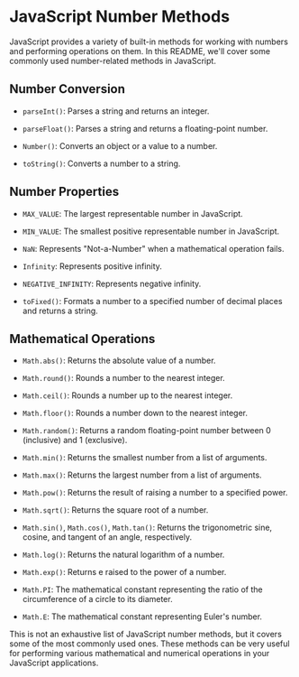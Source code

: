 # JavaScript Number Methods

JavaScript provides a variety of built-in methods for working with numbers and performing operations on them. In this README, we'll cover some commonly used number-related methods in JavaScript.

## Number Conversion

- `parseInt()`: Parses a string and returns an integer.

- `parseFloat()`: Parses a string and returns a floating-point number.

- `Number()`: Converts an object or a value to a number.

- `toString()`: Converts a number to a string.

## Number Properties

- `MAX_VALUE`: The largest representable number in JavaScript.

- `MIN_VALUE`: The smallest positive representable number in JavaScript.

- `NaN`: Represents "Not-a-Number" when a mathematical operation fails.

- `Infinity`: Represents positive infinity.

- `NEGATIVE_INFINITY`: Represents negative infinity.

- `toFixed()`: Formats a number to a specified number of decimal places and returns a string.

## Mathematical Operations

- `Math.abs()`: Returns the absolute value of a number.

- `Math.round()`: Rounds a number to the nearest integer.

- `Math.ceil()`: Rounds a number up to the nearest integer.

- `Math.floor()`: Rounds a number down to the nearest integer.

- `Math.random()`: Returns a random floating-point number between 0 (inclusive) and 1 (exclusive).

- `Math.min()`: Returns the smallest number from a list of arguments.

- `Math.max()`: Returns the largest number from a list of arguments.

- `Math.pow()`: Returns the result of raising a number to a specified power.

- `Math.sqrt()`: Returns the square root of a number.

- `Math.sin()`, `Math.cos()`, `Math.tan()`: Returns the trigonometric sine, cosine, and tangent of an angle, respectively.

- `Math.log()`: Returns the natural logarithm of a number.

- `Math.exp()`: Returns e raised to the power of a number.

- `Math.PI`: The mathematical constant representing the ratio of the circumference of a circle to its diameter.

- `Math.E`: The mathematical constant representing Euler's number.

This is not an exhaustive list of JavaScript number methods, but it covers some of the most commonly used ones. These methods can be very useful for performing various mathematical and numerical operations in your JavaScript applications.
